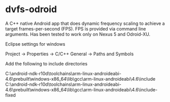 dvfs-odroid
===========

A C++ native Android app that does dynamic frequency scaling to achieve a target frames-per-second (FPS). FPS is provided via command line arguments. Has been tested to work only on Nexus 5 and Odroid-XU.

Eclipse settings for windows

Project -> Properties -> C/C++ General -> Paths and Symbols

Add the following to include directories

C:\android-ndk-r10d\toolchains\arm-linux-androideabi-4.6\prebuilt\windows-x86_64\lib\gcc\arm-linux-androideabi\4.6\include  
C:\android-ndk-r10d\toolchains\arm-linux-androideabi-4.6\prebuilt\windows-x86_64\lib\gcc\arm-linux-androideabi\4.6\include-fixed
